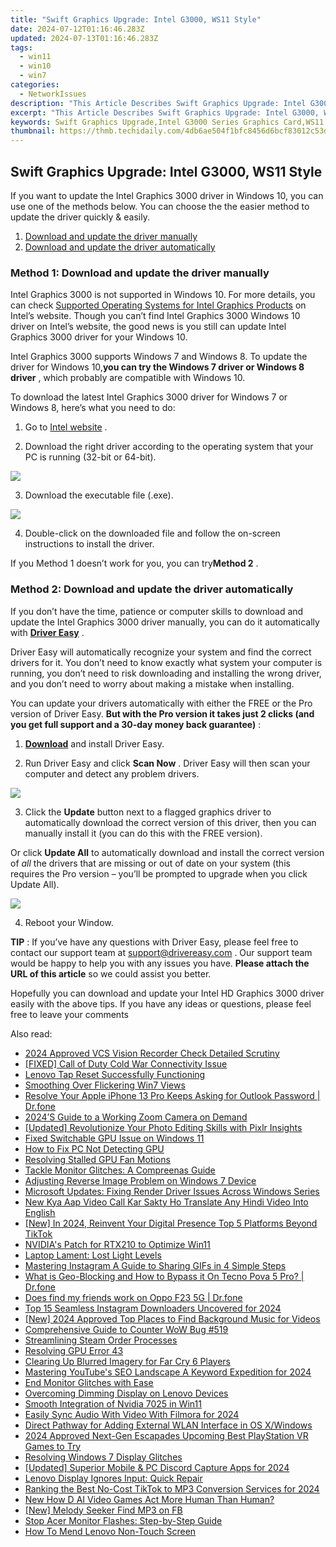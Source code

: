 ```yaml
---
title: "Swift Graphics Upgrade: Intel G3000, WS11 Style"
date: 2024-07-12T01:16:46.283Z
updated: 2024-07-13T01:16:46.283Z
tags:
  - win11
  - win10
  - win7
categories:
  - NetworkIssues
description: "This Article Describes Swift Graphics Upgrade: Intel G3000, WS11 Style"
excerpt: "This Article Describes Swift Graphics Upgrade: Intel G3000, WS11 Style"
keywords: Swift Graphics Upgrade,Intel G3000 Series Graphics Card,WS11 Style Graphics Upgrade,High-End Gaming Graphics Card,Latest Intel Integrated Graphics Technology,Enhanced Performance G3000 Series Graphics,Upgraded Intel WS11 Graphics Card Comparison
thumbnail: https://thmb.techidaily.com/4db6ae504f1bfc8456d6bcf83012c53d92e6a263db347f2610a0b94cd8c98fbe.jpg
---
```


## Swift Graphics Upgrade: Intel G3000, WS11 Style

 If you want to update the Intel Graphics 3000 driver in Windows 10, you can use one of the methods below. You can choose the the easier method to update the driver quickly & easily.

1. [Download and update the driver manually](#method1)
2. [Download and update the driver automatically](#method2)

### **Method 1: Download and update the driver manually**

 Intel Graphics 3000 is not supported in Windows 10\. For more details, you can check [Supported Operating Systems for Intel Graphics Products](http://www.intel.com/content/www/us/en/support/graphics-drivers/000005526.html) on Intel’s website. Though you can’t find Intel Graphics 3000 Windows 10 driver on Intel’s website, the good news is you still can update Intel Graphics 3000 driver for your Windows 10.

 Intel Graphics 3000 supports Windows 7 and Windows 8\. To update the driver for Windows 10,**you can try the Windows 7 driver or Windows 8 driver** , which probably are compatible with Windows 10.

 To download the latest Intel Graphics 3000 driver for Windows 7 or Windows 8, here’s what you need to do:

 1) Go to [Intel website](https://downloadcenter.intel.com/product/81500/Intel-HD-Graphics-3000-for-2nd-Generation-Intel-Core-Processors) .

 2) Download the right driver according to the operating system that your PC is running (32-bit or 64-bit).

![](https://images.drivereasy.com/wp-content/uploads/2018/07/img_5b60243b98663.jpg)

3) Download the executable file (.exe).

![](https://images.drivereasy.com/wp-content/uploads/2018/07/img_5b60249a38e5b.jpg)

 4) Double-click on the downloaded file and follow the on-screen instructions to install the driver.

 If you Method 1 doesn’t work for you, you can try**Method 2** .

### Method 2: Download and update the driver automatically

 If you don’t have the time, patience or computer skills to download and update the Intel Graphics 3000 driver manually, you can do it automatically with **[Driver Easy](https://tools.techidaily.com/drivereasy/download/)** .

 Driver Easy will automatically recognize your system and find the correct drivers for it. You don’t need to know exactly what system your computer is running, you don’t need to risk downloading and installing the wrong driver, and you don’t need to worry about making a mistake when installing.

 You can update your drivers automatically with either the FREE or the Pro version of Driver Easy. **But with the Pro version it takes just 2 clicks (and you get full support and a 30-day money back guarantee)** :

 1) **[Download](https://tools.techidaily.com/drivereasy/download/)**   and install Driver Easy.

 2) Run Driver Easy and click **Scan Now** . Driver Easy will then scan your computer and detect any problem drivers.

![](https://images.drivereasy.com/wp-content/uploads/2018/07/img_5b602743bbc71.jpg)

3) Click the **Update**  button next to a flagged graphics driver to automatically download the correct version of this driver, then you can manually install it (you can do this with the FREE version).

Or click **Update All**  to automatically download and install the correct version of _all_  the drivers that are missing or out of date on your system (this requires the Pro version – you’ll be prompted to upgrade when you click Update All).

![](https://images.drivereasy.com/wp-content/uploads/2018/07/img_5b60272ec6e88.jpg)

4) Reboot your Window.

**TIP** : If you’ve have any questions with Driver Easy, please feel free to contact our support team at [support@drivereasy.com](https://tools.techidaily.com/drivereasy/download/) . Our support team would be happy to help you with any issues you have. **Please attach the URL of this article** so we could assist you better.

 Hopefully you can download and update your Intel HD Graphics 3000 driver easily with the above tips. If you have any ideas or questions, please feel free to leave your comments

<ins class="adsbygoogle"
     style="display:block"
     data-ad-format="autorelaxed"
     data-ad-client="ca-pub-7571918770474297"
     data-ad-slot="1223367746"></ins>



<ins class="adsbygoogle"
     style="display:block"
     data-ad-client="ca-pub-7571918770474297"
     data-ad-slot="8358498916"
     data-ad-format="auto"
     data-full-width-responsive="true"></ins>



<span class="atpl-alsoreadstyle">Also read:</span>
<div><ul>
<li><a href="https://desktop-recording.techidaily.com/2024-approved-vcs-vision-recorder-check-detailed-scrutiny/"><u>2024 Approved  VCS Vision Recorder Check  Detailed Scrutiny</u></a></li>
<li><a href="https://network-issues.techidaily.com/fixed-call-of-duty-cold-war-connectivity-issue/"><u>[FIXED] Call of Duty Cold War Connectivity Issue</u></a></li>
<li><a href="https://network-issues.techidaily.com/lenovo-tap-reset-successfully-functioning/"><u>Lenovo Tap Reset Successfully Functioning</u></a></li>
<li><a href="https://network-issues.techidaily.com/smoothing-over-flickering-win7-views/"><u>Smoothing Over Flickering Win7 Views</u></a></li>
<li><a href="https://iphone-unlock.techidaily.com/resolve-your-apple-iphone-13-pro-keeps-asking-for-outlook-password-drfone-by-drfone-ios/"><u>Resolve Your Apple iPhone 13 Pro Keeps Asking for Outlook Password | Dr.fone</u></a></li>
<li><a href="https://network-issues.techidaily.com/2024s-guide-to-a-working-zoom-camera-on-demand/"><u>2024’S Guide to a Working Zoom Camera on Demand</u></a></li>
<li><a href="https://extra-skills.techidaily.com/updated-revolutionize-your-photo-editing-skills-with-pixlr-insights/"><u>[Updated] Revolutionize Your Photo Editing Skills with Pixlr Insights</u></a></li>
<li><a href="https://network-issues.techidaily.com/fixed-switchable-gpu-issue-on-windows-11/"><u>Fixed Switchable GPU Issue on Windows 11</u></a></li>
<li><a href="https://network-issues.techidaily.com/how-to-fix-pc-not-detecting-gpu/"><u>How to Fix PC Not Detecting GPU</u></a></li>
<li><a href="https://network-issues.techidaily.com/resolving-stalled-gpu-fan-motions/"><u>Resolving Stalled GPU Fan Motions</u></a></li>
<li><a href="https://network-issues.techidaily.com/tackle-monitor-glitches-a-compreenas-guide/"><u>Tackle Monitor Glitches: A Compreenas Guide</u></a></li>
<li><a href="https://network-issues.techidaily.com/adjusting-reverse-image-problem-on-windows-7-device/"><u>Adjusting Reverse Image Problem on Windows 7 Device</u></a></li>
<li><a href="https://network-issues.techidaily.com/microsoft-updates-fixing-render-driver-issues-across-windows-series/"><u>Microsoft Updates: Fixing Render Driver Issues Across Windows Series</u></a></li>
<li><a href="https://ai-voice-clone.techidaily.com/new-kya-aap-video-call-kar-sakty-ho-translate-any-hindi-video-into-english/"><u>New Kya Aap Video Call Kar Sakty Ho Translate Any Hindi Video Into English</u></a></li>
<li><a href="https://tiktok-video-files.techidaily.com/new-in-2024-reinvent-your-digital-presence-top-5-platforms-beyond-tiktok/"><u>[New] In 2024, Reinvent Your Digital Presence  Top 5 Platforms Beyond TikTok</u></a></li>
<li><a href="https://network-issues.techidaily.com/nvidias-patch-for-rtx210-to-optimize-win11/"><u>NVIDIA's Patch for RTX210 to Optimize Win11</u></a></li>
<li><a href="https://network-issues.techidaily.com/laptop-lament-lost-light-levels/"><u>Laptop Lament: Lost Light Levels</u></a></li>
<li><a href="https://instagram-clips.techidaily.com/mastering-instagram-a-guide-to-sharing-gifs-in-4-simple-steps/"><u>Mastering Instagram  A Guide to Sharing GIFs in 4 Simple Steps</u></a></li>
<li><a href="https://fake-location.techidaily.com/what-is-geo-blocking-and-how-to-bypass-it-on-tecno-pova-5-pro-drfone-by-drfone-virtual-android/"><u>What is Geo-Blocking and How to Bypass it On Tecno Pova 5 Pro? | Dr.fone</u></a></li>
<li><a href="https://location-social.techidaily.com/does-find-my-friends-work-on-oppo-f23-5g-drfone-by-drfone-virtual-android/"><u>Does find my friends work on Oppo F23 5G | Dr.fone</u></a></li>
<li><a href="https://instagram-clips.techidaily.com/top-15-seamless-instagram-downloaders-uncovered-for-2024/"><u>Top 15 Seamless Instagram Downloaders Uncovered for 2024</u></a></li>
<li><a href="https://fox-cloud.techidaily.com/new-2024-approved-top-places-to-find-background-music-for-videos/"><u>[New] 2024 Approved  Top Places to Find Background Music for Videos</u></a></li>
<li><a href="https://network-issues.techidaily.com/comprehensive-guide-to-counter-wow-bug-519/"><u>Comprehensive Guide to Counter WoW Bug #519</u></a></li>
<li><a href="https://games-able.techidaily.com/streamlining-steam-order-processes/"><u>Streamlining Steam Order Processes</u></a></li>
<li><a href="https://network-issues.techidaily.com/resolving-gpu-error-43/"><u>Resolving GPU Error 43</u></a></li>
<li><a href="https://network-issues.techidaily.com/clearing-up-blurred-imagery-for-far-cry-6-players/"><u>Clearing Up Blurred Imagery for Far Cry 6 Players</u></a></li>
<li><a href="https://youtube-stream.techidaily.com/mastering-youtubes-seo-landscape-a-keyword-expedition-for-2024/"><u>Mastering YouTube's SEO Landscape  A Keyword Expedition for 2024</u></a></li>
<li><a href="https://network-issues.techidaily.com/end-monitor-glitches-with-ease/"><u>End Monitor Glitches with Ease</u></a></li>
<li><a href="https://network-issues.techidaily.com/overcoming-dimming-display-on-lenovo-devices/"><u>Overcoming Dimming Display on Lenovo Devices</u></a></li>
<li><a href="https://network-issues.techidaily.com/smooth-integration-of-nvidia-7025-in-win11/"><u>Smooth Integration of Nvidia 7025 in Win11</u></a></li>
<li><a href="https://ai-editing-video.techidaily.com/easily-sync-audio-with-video-with-filmora-for-2024/"><u>Easily Sync Audio With Video With Filmora for 2024</u></a></li>
<li><a href="https://network-issues.techidaily.com/direct-pathway-for-adding-external-wlan-interface-in-os-xwindows/"><u>Direct Pathway for Adding External WLAN Interface in OS X/Windows</u></a></li>
<li><a href="https://article-posts.techidaily.com/2024-approved-next-gen-escapades-upcoming-best-playstation-vr-games-to-try/"><u>2024 Approved  Next-Gen Escapades  Upcoming Best PlayStation VR Games to Try</u></a></li>
<li><a href="https://network-issues.techidaily.com/resolving-windows-7-display-glitches/"><u>Resolving Windows 7 Display Glitches</u></a></li>
<li><a href="https://discord-videos.techidaily.com/updated-superior-mobile-and-pc-discord-capture-apps-for-2024/"><u>[Updated] Superior Mobile & PC Discord Capture Apps for 2024</u></a></li>
<li><a href="https://network-issues.techidaily.com/lenovo-display-ignores-input-quick-repair/"><u>Lenovo Display Ignores Input: Quick Repair</u></a></li>
<li><a href="https://tiktok-video-recordings.techidaily.com/ranking-the-best-no-cost-tiktok-to-mp3-conversion-services-for-2024/"><u>Ranking the Best No-Cost TikTok to MP3 Conversion Services for 2024</u></a></li>
<li><a href="https://ai-video-editing.techidaily.com/new-how-d-ai-video-games-act-more-human-than-human/"><u>New How D AI Video Games Act More Human Than Human?</u></a></li>
<li><a href="https://facebook-video-content.techidaily.com/new-melody-seeker-find-mp3-on-fb/"><u>[New] Melody Seeker  Find MP3 on FB</u></a></li>
<li><a href="https://network-issues.techidaily.com/stop-acer-monitor-flashes-step-by-step-guide/"><u>Stop Acer Monitor Flashes: Step-by-Step Guide</u></a></li>
<li><a href="https://network-issues.techidaily.com/how-to-mend-lenovo-non-touch-screen/"><u>How To Mend Lenovo Non-Touch Screen</u></a></li>
</ul></div>
